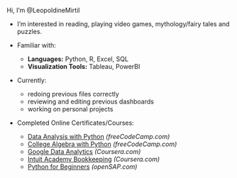 Hi, I’m @LeopoldineMirtil

- I’m interested in reading, playing video games, mythology/fairy tales and puzzles.

- Familiar with:
    - **Languages:** Python, R, Excel, SQL
    - **Visualization Tools:** Tableau, PowerBI

- Currently:
    - redoing previous files correctly
    - reviewing and editing previous dashboards
    - working on personal projects 

- Completed Online Certificates/Courses:
    - [Data Analysis with Python](https://www.freecodecamp.org/certification/Beata_Goblin/data-analysis-with-python-v7) *(freeCodeCamp.com)*
    - [College Algebra with Python](https://www.freecodecamp.org/certification/Beata_Goblin/college-algebra-with-python-v8) *(freeCodeCamp.com)*
    - [Google Data Analytics](https://www.coursera.org/account/accomplishments/professional-cert/KET3RPGEDZA6) *(Coursera.com)*
    - [Intuit Academy Bookkeeping](https://www.coursera.org/account/accomplishments/professional-cert/5PUURHB88BLP) *(Coursera.com)*
    - [Python for Beginners](https://open.sap.com/verify/xofih-hylot-mobeg-kaset-vedyd) *(openSAP.com)*
          


<!---
LeopoldineMirtil/LeopoldineMirtil is a ✨ special ✨ repository because its `README.md` (this file) appears on your GitHub profile.
You can click the Preview link to take a look at your changes.
--->
